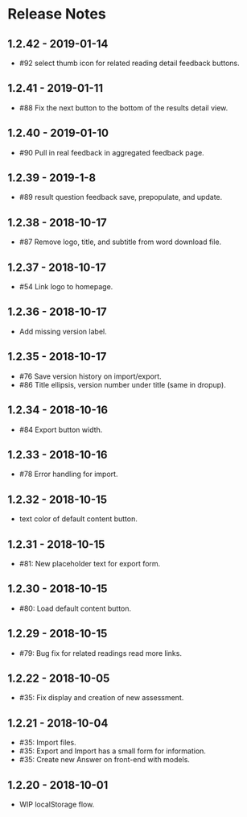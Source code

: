 # Release Notes

## 1.2.42 - 2019-01-14

- #92 select thumb icon for related reading detail feedback buttons.

## 1.2.41 - 2019-01-11

- #88 Fix the next button to the bottom of the results detail view.

## 1.2.40 - 2019-01-10

- #90 Pull in real feedback in aggregated feedback page.

## 1.2.39 - 2019-1-8

- #89 result question feedback save, prepopulate, and update.

## 1.2.38 - 2018-10-17

- #87 Remove logo, title, and subtitle from word download file.

## 1.2.37 - 2018-10-17

- #54 Link logo to homepage.

## 1.2.36 - 2018-10-17

- Add missing version label.

## 1.2.35 - 2018-10-17

- #76 Save version history on import/export.
- #86 Title ellipsis, version number under title (same in dropup).

## 1.2.34 - 2018-10-16

- #84 Export button width.

## 1.2.33 - 2018-10-16

- #78 Error handling for import.

## 1.2.32 - 2018-10-15

- text color of default content button.

## 1.2.31 - 2018-10-15

- #81: New placeholder text for export form.

## 1.2.30 - 2018-10-15

- #80: Load default content button.

## 1.2.29 - 2018-10-15

- #79: Bug fix for related readings read more links.

## 1.2.22 - 2018-10-05

- #35: Fix display and creation of new assessment.

## 1.2.21 - 2018-10-04

- #35: Import files.
- #35: Export and Import has a small form for information.
- #35: Create new Answer on front-end with models.

## 1.2.20 - 2018-10-01

- WIP localStorage flow.
